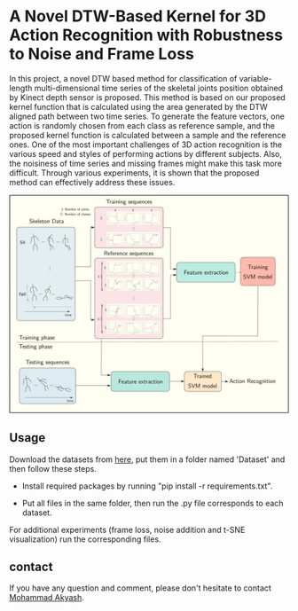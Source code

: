 # A Novel DTW-Based Kernel for 3D Action Recognition with Robustness to Noise and Frame Loss

In this project, a novel DTW based method for classification of variable-length multi-dimensional time series of the skeletal joints position obtained by Kinect depth sensor is proposed. This method is based on our proposed kernel function that is calculated using the area generated by the DTW aligned path between two time series. To generate the feature vectors, one action is randomly chosen from each class as reference sample, and the proposed kernel function is calculated between a sample and the reference ones. One of the most important challenges of 3D action recognition is the various speed and styles of performing actions by different subjects. Also, the noisiness of time series and missing frames might make this task more difficult. Through various experiments, it is shown that the proposed method can effectively address these issues.

![the overall](img/main_over.png)

## Usage

Download the datasets from [here](https://drive.google.com/drive/folders/1n-OZ9Eq8Nf0-oi_6xThwzkbfUyKgwN9a?usp=sharing), put them in a folder named 'Dataset' and then follow these steps.

- Install required packages by running "pip install -r requirements.txt".

- Put all files in the same folder, then run the .py file corresponds to each dataset.

For additional experiments (frame loss, noise addition and t-SNE visualization) run the corresponding files.

## contact

If you have any question and comment, please don't hesitate to contact [Mohammad Akyash](mailto:mh_akyash@yahoo.com).
